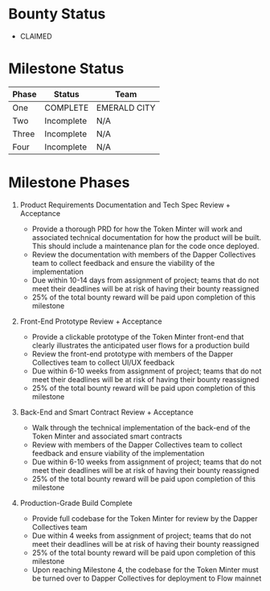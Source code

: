 
# Bounty Status
- CLAIMED

# Milestone Status

| Phase         | Status        | Team            |
| ------------- | ------------- |-----------------|
| One           | COMPLETE      |  EMERALD CITY   | 
| Two           | Incomplete    |   N/A           | 
| Three         | Incomplete    |   N/A           | 
| Four          | Incomplete    |   N/A           | 

# Milestone Phases
1. Product Requirements Documentation and Tech Spec Review + Acceptance
   - Provide a thorough PRD for how the Token Minter will work and associated technical documentation for how the product will be built. This should include a maintenance plan for the code once deployed.
   - Review the documentation with members of the Dapper Collectives team to collect feedback and ensure the viability of the implementation
   - Due within 10-14 days from assignment of project; teams that do not meet their deadlines will be at risk of having their bounty reassigned
   - 25% of the total bounty reward will be paid upon completion of this milestone

2. Front-End Prototype Review + Acceptance
   - Provide a clickable prototype of the Token Minter front-end that clearly illustrates the anticipated user flows for a production build
   - Review the front-end prototype with members of the Dapper Collectives team to collect UI/UX feedback
   - Due within 6-10 weeks from assignment of project; teams that do not meet their deadlines will be at risk of having their bounty reassigned
   - 25% of the total bounty reward will be paid upon completion of this milestone

3. Back-End and Smart Contract Review + Acceptance
   - Walk through the technical implementation of the back-end of the Token Minter and associated smart contracts
   - Review with members of the Dapper Collectives team to collect feedback and ensure viability of the implementation
   - Due within 6-10 weeks from assignment of project; teams that do not meet their deadlines will be at risk of having their bounty reassigned
   - 25% of the total bounty reward will be paid upon completion of this milestone

4. Production-Grade Build Complete
   - Provide full codebase for the Token Minter for review by the Dapper Collectives team
   - Due within 4 weeks from assignment of project; teams that do not meet their deadlines will be at risk of having their bounty reassigned
   - 25% of the total bounty reward will be paid upon completion of this milestone
   - Upon reaching Milestone 4, the codebase for the Token Minter must be turned over to Dapper Collectives for deployment to Flow mainnet


